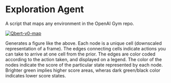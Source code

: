 # Exploration Agent
A script that maps any environment in the OpenAI Gym repo.

<a href="https://ibb.co/GRTZNHp"><img src="https://i.ibb.co/7K43LkC/Qbert-v0-map.jpg" alt="Qbert-v0-map" border="0"></a>

Generates a figure like the above. Each node is a unique cell (downscaled representation of a frame). The edges connecting cells indicate actions you can take to arrive at one cell from the prior. The edges are color coded according to the action taken, and displayed on a legend. The color of the nodes indicate the score of the particular state represented by each node. Brighter green implies higher score areas, wheras dark green/black color indicates lower score states.
